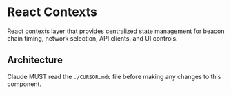 # React Contexts

React contexts layer that provides centralized state management for beacon chain timing, network selection, API clients, and UI controls.

## Architecture  
Claude MUST read the `./CURSOR.mdc` file before making any changes to this component.